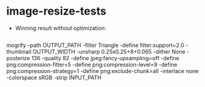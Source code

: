 # image-resize-tests

* Winning result without optimization:

	````
mogrify -path OUTPUT_PATH -filter Triangle -define filter:support=2.0 -thumbnail OUTPUT_WIDTH -unsharp 0.25x0.25+8+0.065 -dither None -posterize 136 -quality 82 -define jpeg:fancy-upsampling=off -define png:compression-filter=5 -define png:compression-level=9 -define png:compression-strategy=1 -define png:exclude-chunk=all -interlace none -colorspace sRGB -strip INPUT_PATH
````
